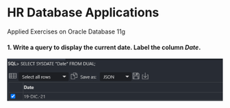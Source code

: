 # HR Database Applications
 Applied Exercises on Oracle Database 11g
 
 #### 1. Write a query to display the current date. Label the column *Date*.
 
 ![Exercise 1 ](https://github.com/jdcollahuazo1/HR-Database-Applications/blob/main/Date.png)
